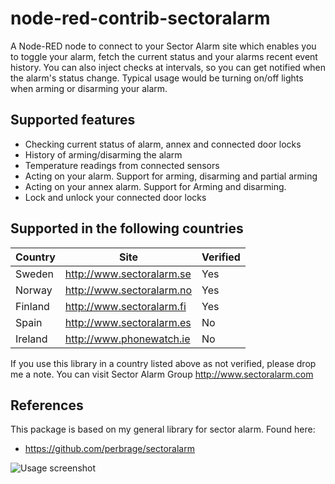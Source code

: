 # node-red-contrib-sectoralarm

A Node-RED node to connect to your Sector Alarm site which enables you to toggle your alarm, fetch the current status and your alarms recent event history. You can also inject checks at intervals, so you can get notified when the alarm's status change. Typical usage would be turning on/off lights when arming or disarming your alarm.
## Supported features

* Checking current status of alarm, annex and connected door locks
* History of arming/disarming the alarm
* Temperature readings from connected sensors
* Acting on your alarm. Support for arming, disarming and partial arming
* Acting on your annex alarm. Support for Arming and disarming.
* Lock and unlock your connected door locks

## Supported in the following countries

Country     | Site                       | Verified
----------- | -------------------------- | -----------
Sweden      | http://www.sectoralarm.se  | Yes
Norway      | http://www.sectoralarm.no  | Yes
Finland     | http://www.sectoralarm.fi  | Yes
Spain       | http://www.sectoralarm.es  | No
Ireland     | http://www.phonewatch.ie   | No

If you use this library in a country listed above as not verified, please drop me a note.
You can visit Sector Alarm Group http://www.sectoralarm.com 

## References

This package is based on my general library for sector alarm. Found here:

* https://github.com/perbrage/sectoralarm

![Usage screenshot](https://raw.githubusercontent.com/perbrage/node-red-contrib-sectoralarm/master/screenshot.png "Example usage of node")
